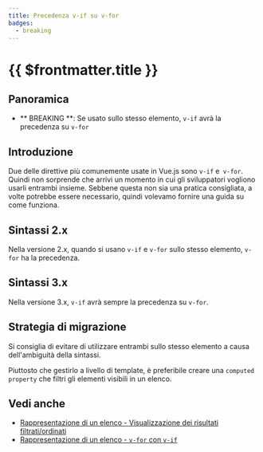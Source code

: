 ```yaml
---
title: Precedenza v-if su v-for
badges:
  - breaking
---
```


# {{ $frontmatter.title }} <MigrationBadges :badges="$frontmatter.badges" />

## Panoramica

- ** BREAKING **: Se usato sullo stesso elemento, `v-if` avrà la precedenza su `v-for`

## Introduzione

Due delle direttive più comunemente usate in Vue.js sono `v-if` e` v-for`. Quindi non sorprende che arrivi un momento in cui gli sviluppatori vogliono usarli entrambi insieme. Sebbene questa non sia una pratica consigliata, a volte potrebbe essere necessario, quindi volevamo fornire una guida su come funziona.

## Sintassi 2.x 

Nella versione 2.x, quando si usano `v-if` e `v-for` sullo stesso elemento, `v-for` ha la precedenza.

## Sintassi 3.x 

Nella versione 3.x, `v-if` avrà sempre la precedenza su `v-for`.

## Strategia di migrazione

Si consiglia di evitare di utilizzare entrambi sullo stesso elemento a causa dell'ambiguità della sintassi.

Piuttosto che gestirlo a livello di template, è preferibile creare una `computed property` che filtri gli elementi visibili in un elenco.

## Vedi anche

- [Rappresentazione di un elenco - Visualizzazione dei risultati filtrati/ordinati](/guide/list.html#displaying-filtered-sorted-results)
- [Rappresentazione di un elenco - `v-for` con `v-if`](/guide/list.html#v-for-with-v-if)
